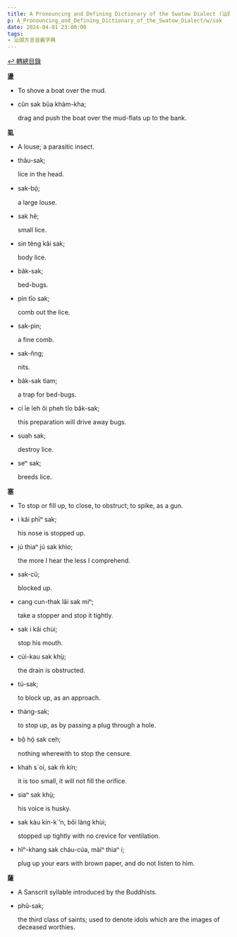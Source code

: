 ```yaml
---
title: A Pronouncing and Defining Dictionary of the Swatow Dialect (汕頭方言音義字典) / sak
p: A_Pronouncing_and_Defining_Dictionary_of_the_Swatow_Dialect/w/sak
date: 2024-04-01 23:00:00
tags: 
- 汕頭方言音義字典
---
```


[↩️ 轉總目錄](/A_Pronouncing_and_Defining_Dictionary_of_the_Swatow_Dialect)


**盪**
- To shove a boat over the mud.

- cûn sak bûa khàm-kha;

  drag and push the boat over the mud-flats up to the bank.

**虱**
- A louse; a parasitic insect.

- thâu-sak;

  lice in the head.

- sak-bó̤;

  a large louse.

- sak hê;

  small lice.

- sin tèng kâi sak;

  body lice.

- bâk-sak;

  bed-bugs.

- pìn tīo sak;

  comb out the lice.

- sak-pìn;

  a fine comb.

- sak-n̆ng;

  nits.

- bâk-sak tìam;

  a trap for bed-bugs.

- cí īe îeh ŏi pheh tīo bâk-sak;

  this preparation will drive away bugs.

- suah sak;

  destroy lice.

- seⁿ sak;

  breeds lice.

**塞**
- To stop or fill up, to close, to obstruct; to spike, as a gun.

- i kâi phīⁿ sak;

  his nose is stopped up.

- jú thiaⁿ jú sak khìo;

  the more I hear the less I comprehend.

- sak-cŭ;

  blocked up.

- cang cun-thak lâi sak miⁿ;

  take a stopper and stop it tightly.

- sak i kâi chùi;

  stop his mouth.

- cúi-kau sak khṳ̀;

  the drain is obstructed.

- tú-sak;

  to block up, as an approach.

- thàng-sak;

  to stop up, as by passing a plug through a hole.

- bô̤ hó̤ sak ceh;

  nothing wherewith to stop the censure.

- khah s`o͘i, sak m̄ kín;

  it is too small, it will not fill the orifice.

- siaⁿ sak khṳ̀;

  his voice is husky.

- sak kàu kín-k´ʼn, bŏi làng khùi;

  stopped up tightly with no crevice for ventilation.

- hĭⁿ-khang sak cháu-cúa, màiⁿ thiaⁿ i;

  plug up your ears with brown paper, and do not listen to him. 

**薩**
- A Sanscrit syllable introduced by the Buddhists.

- phû-sak;

  the third class of saints; used to denote idols which are the images of deceased worthies.